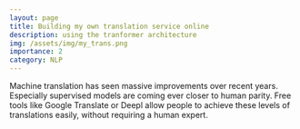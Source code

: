 ```yaml
---
layout: page
title: Building my own translation service online
description: using the tranformer architecture
img: /assets/img/my_trans.png
importance: 2
category: NLP
---
```


Machine translation has seen massive improvements over recent years. Especially supervised models are coming ever closer to human parity. Free tools like Google Translate or Deepl allow people to achieve these levels of translations easily, without requiring a human expert. 


